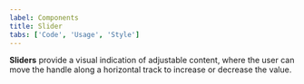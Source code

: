 ```yaml
---
label: Components
title: Slider
tabs: ['Code', 'Usage', 'Style']
---
```


**Sliders** provide a visual indication of adjustable content, where the user can move the handle along a horizontal track to increase or decrease the value.

<component 
    name="Slider"
    component="slider" 
    variation="slider"
    codepen="dZVoBx"
    haslightversion="true"
    hasReactVersion="true"
    >
</component>
<component-docs component="slider"></component-docs>
